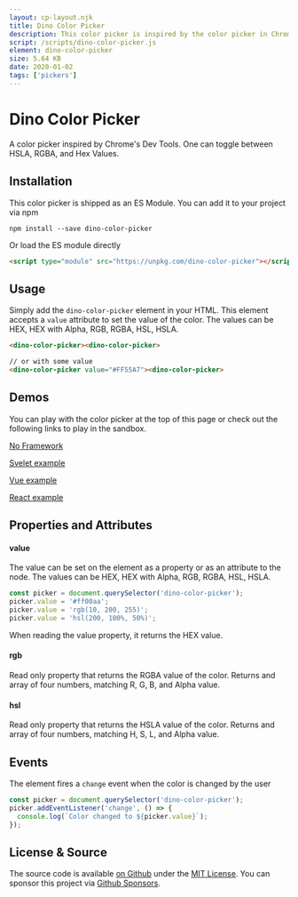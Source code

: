 ```yaml
---
layout: cp-layout.njk
title: Dino Color Picker
description: This color picker is inspired by the color picker in Chrome Dev Tools.
script: /scripts/dino-color-picker.js
element: dino-color-picker
size: 5.64 KB
date: 2020-01-02
tags: ['pickers']
---
```


# Dino Color Picker

A color picker inspired by Chrome's Dev Tools. One can toggle between HSLA, RGBA, and Hex Values. 

## Installation 
This color picker is shipped as an ES Module. You can add it to your project via npm

```shell
npm install --save dino-color-picker
```

Or load the ES module directly

```html
<script type="module" src="https://unpkg.com/dino-color-picker"></script>
```

## Usage
Simply add the `dino-color-picker` element in your HTML. This element accepts a `value` attribute to set the value of the color. 
The values can be HEX, HEX with Alpha, RGB, RGBA, HSL, HSLA.

```html
<dino-color-picker><dino-color-picker>

// or with some value
<dino-color-picker value="#FF55A7"><dino-color-picker>
```

## Demos
You can play with the color picker at the top of this page or check out the following links to play in the sandbox.

[No Framework](https://codesandbox.io/s/dino-color-picker-ymlvm)

[Svelet example](https://codesandbox.io/s/dino-color-picker-svelte-mhc11)

[Vue example](https://codesandbox.io/s/dino-color-picker-vue-0x62j)

[React example](https://codesandbox.io/s/dino-color-picker-react-uf17d)

## Properties and Attributes

#### value
The value can be set on the element as a property or as an attribute to the node. The values can be HEX, HEX with Alpha, RGB, RGBA, HSL, HSLA.

```javascript
const picker = document.querySelector('dino-color-picker');
picker.value = '#ff00aa';
picker.value = 'rgb(10, 200, 255)';
picker.value = 'hsl(200, 100%, 50%)';
```

When reading the value property, it returns the HEX value. 

#### rgb
Read only property that returns the RGBA value of the color. Returns and array of four numbers, matching R, G, B, and Alpha value.

#### hsl
Read only property that returns the HSLA value of the color. Returns and array of four numbers, matching H, S, L, and Alpha value.

## Events
The element fires a `change` event when the color is changed by the user

```javascript
const picker = document.querySelector('dino-color-picker');
picker.addEventListener('change', () => {
  console.log(`Color changed to ${picker.value}`);
});
```

## License & Source
The source code is available [on Github](https://github.com/pshihn/every-color-picker) under the [MIT License](https://github.com/pshihn/every-color-picker/blob/master/LICENSE). You can sponsor this project via [Github Sponsors](https://github.com/sponsors/pshihn).